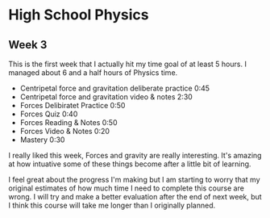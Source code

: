 # High School Physics

## Week 3

This is the first week that I actually hit my time goal of at least 5 hours. I managed about 6 and a half hours of Physics time.

* Centripetal force and gravitation deliberate practice 0:45
* Centripetal force and gravitation video & notes 2:30
* Forces Delibiratet Practice	 0:50
* Forces Quiz 0:40
* Forces Reading & Notes 0:50	
* Forces Video & Notes 0:20
* Mastery 0:30

I really liked this week, Forces and gravity are really interesting. It's amazing at how intuative some of these things become after a little bit of learning. 

I feel great about the progress I'm making but I am starting to worry that my original estimates of how much time I need to complete this course are wrong. I will try and make a better evaluation after the end of next week, but I think this course will take me longer than I originally planned.


